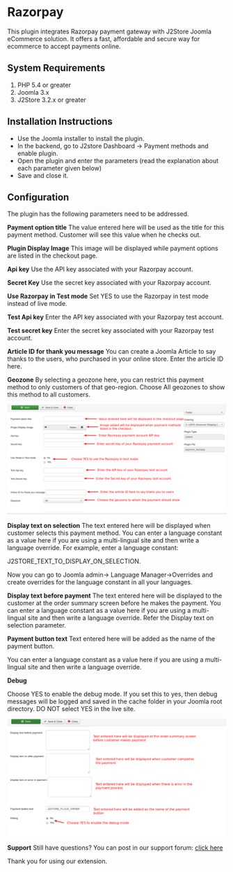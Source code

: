 # Razorpay

This plugin integrates Razorpay payment gateway with J2Store Joomla eCommerce solution. It offers a fast, affordable and secure way for ecommerce to accept payments online.

## System Requirements <a id="system-requirements"></a>

1. PHP 5.4 or greater
2. Joomla 3.x
3. J2Store 3.2.x or greater

## Installation Instructions <a id="installation-instructions"></a>

* Use the Joomla installer to install the plugin.
* In the backend, go to J2store Dashboard -&gt; Payment methods and enable plugin.
* Open the plugin and enter the parameters \(read the explanation about each parameter given below\)
* Save and close it.

## Configuration <a id="configuration"></a>

The plugin has the following parameters need to be addressed.

**Payment option title** The value entered here will be used as the title for this payment method. Customer will see this value when he checks out.

**Plugin Display Image** This image will be displayed while payment options are listed in the checkout page.

**Api key** Use the API key associated with your Razorpay account.

**Secret Key** Use the secret key associated with your Razorpay account.

**Use Razorpay in Test mode** Set YES to use the Razorpay in test mode instead of live mode.

**Test Api key** Enter the API key associated with your Razorpay test account.

**Test secret key** Enter the secret key associated with your Razorpay test account.

**Article ID for thank you message** You can create a Joomla Article to say thanks to the users, who purchased in your online store. Enter the article ID here.

**Geozone** By selecting a geozone here, you can restrict this payment method to only customers of that geo-region. Choose All geozones to show this method to all customers.

![razorpay1](https://raw.githubusercontent.com/j2store/doc-images/master/payment-methods/razorpay/razorpay_01.png)

**Display text on selection** The text entered here will be displayed when customer selects this payment method. You can enter a language constant as a value here if you are using a multi-lingual site and then write a language override. For example, enter a language constant:

J2STORE_TEXT_TO_DISPLAY_ON\_SELECTION.

Now you can go to Joomla admin-&gt; Language Manager-&gt;Overrides and create overrides for the language constant in all your languages.

**Display text before payment** The text entered here will be displayed to the customer at the order summary screen before he makes the payment. You can enter a language constant as a value here if you are using a multi-lingual site and then write a language override. Refer the Display text on selection parameter.

**Payment button text** Text entered here will be added as the name of the payment button.

You can enter a language constant as a value here if you are using a multi-lingual site and then write a language override.

**Debug**

Choose YES to enable the debug mode. If you set this to yes, then debug messages will be logged and saved in the cache folder in your Joomla root directory. DO NOT select YES in the live site.

 

![razorpay2](https://raw.githubusercontent.com/j2store/doc-images/master/payment-methods/razorpay/razorpay_02.png)

**Support** Still have questions? You can post in our support forum: [click here](http://j2store.org/forum/index.html)

Thank you for using our extension.

